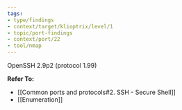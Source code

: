 ```yaml
---
tags:
- type/findings
- context/target/klioptrix/level/1
- topic/port-findings
- context/port/22
- tool/nmap
---
```


OpenSSH 2.9p2 (protocol 1.99)

**Refer To:**
- [[Common ports and protocols#2. SSH - Secure Shell]]
- [[Enumeration]]
